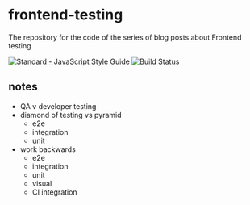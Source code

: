 # frontend-testing
The repository for the code of the series of blog posts about Frontend testing

[![Standard - JavaScript Style Guide](https://cdn.rawgit.com/feross/standard/master/badge.svg)](https://github.com/feross/standard)
[![Build Status](https://travis-ci.org/giltayar/frontend-testing.svg?branch=master)](https://travis-ci.org/giltayar/frontend-testing)

## notes

- QA v developer testing
- diamond of testing vs pyramid
  - e2e
  - integration
  - unit
- work backwards
  - e2e
  - integration
  - unit
  - visual
  - CI integration
